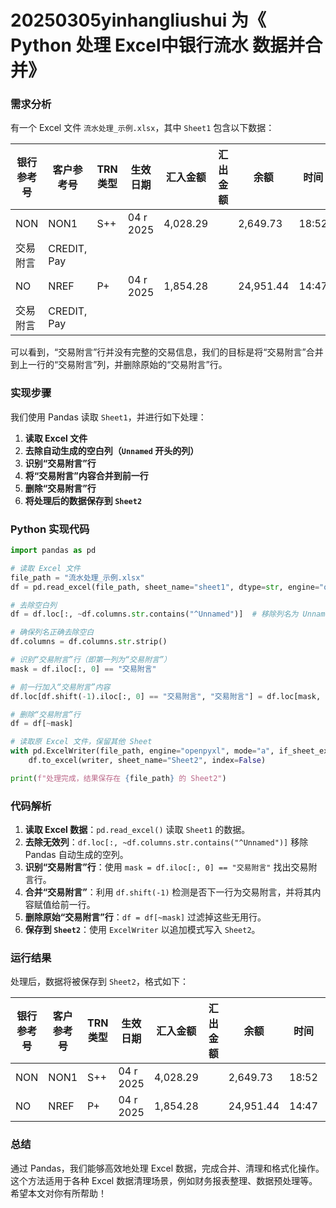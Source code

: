 # 20250305yinhangliushui 为《  Python 处理 Excel中银行流水 数据并合并》






### **需求分析**
有一个 Excel 文件 `流水处理_示例.xlsx`，其中 `Sheet1` 包含以下数据：

| 银行参考号 | 客户参考号 | TRN 类型 | 生效日期 | 汇入金额 | 汇出金额 | 余额 | 时间 | 过账日期 |
|-----------|-----------|---------|---------|---------|---------|------|------|------|
| NON       | NON1      | S++     | 04 r 2025 | 4,028.29 |         | 2,649.73 | 18:52 | 04 r 2025 |
| 交易附言  | CREDIT, Pay |         |         |         |         |       |      |      |
| NO        | NREF      | P+      | 04 r 2025 | 1,854.28 |         | 24,951.44 | 14:47 | 04 r 2025 |
| 交易附言  | CREDIT, Pay |         |         |         |         |       |      |      |

可以看到，“交易附言”行并没有完整的交易信息，我们的目标是将“交易附言”合并到上一行的“交易附言”列，并删除原始的“交易附言”行。

### **实现步骤**
我们使用 Pandas 读取 `Sheet1`，并进行如下处理：

1. **读取 Excel 文件**
2. **去除自动生成的空白列（`Unnamed` 开头的列）**
3. **识别“交易附言”行**
4. **将“交易附言”内容合并到前一行**
5. **删除“交易附言”行**
6. **将处理后的数据保存到 `Sheet2`**

### **Python 实现代码**
```python
import pandas as pd

# 读取 Excel 文件
file_path = "流水处理_示例.xlsx"
df = pd.read_excel(file_path, sheet_name="sheet1", dtype=str, engine="openpyxl")

# 去除空白列
df = df.loc[:, ~df.columns.str.contains("^Unnamed")]  # 移除列名为 Unnamed 的列

# 确保列名正确去除空白
df.columns = df.columns.str.strip()

# 识别“交易附言”行（即第一列为“交易附言”）
mask = df.iloc[:, 0] == "交易附言"

# 前一行加入“交易附言”内容
df.loc[df.shift(-1).iloc[:, 0] == "交易附言", "交易附言"] = df.loc[mask, df.columns[1]].values

# 删除“交易附言”行
df = df[~mask]

# 读取原 Excel 文件，保留其他 Sheet
with pd.ExcelWriter(file_path, engine="openpyxl", mode="a", if_sheet_exists="replace") as writer:
    df.to_excel(writer, sheet_name="Sheet2", index=False)

print(f"处理完成，结果保存在 {file_path} 的 Sheet2")
```

### **代码解析**
1. **读取 Excel 数据**：`pd.read_excel()` 读取 `Sheet1` 的数据。
2. **去除无效列**：`df.loc[:, ~df.columns.str.contains("^Unnamed")]` 移除 Pandas 自动生成的空列。
3. **识别“交易附言”行**：使用 `mask = df.iloc[:, 0] == "交易附言"` 找出交易附言行。
4. **合并“交易附言”**：利用 `df.shift(-1)` 检测是否下一行为交易附言，并将其内容赋值给前一行。
5. **删除原始“交易附言”行**：`df = df[~mask]` 过滤掉这些无用行。
6. **保存到 `Sheet2`**：使用 `ExcelWriter` 以追加模式写入 `Sheet2`。

### **运行结果**
处理后，数据将被保存到 `Sheet2`，格式如下：

| 银行参考号 | 客户参考号 | TRN 类型 | 生效日期 | 汇入金额 | 汇出金额 | 余额 | 时间 | 过账日期 | 交易附言 |
|-----------|-----------|---------|---------|---------|---------|------|------|------|----------|
| NON       | NON1      | S++     | 04 r 2025 | 4,028.29 |         | 2,649.73 | 18:52 | 04 r 2025 | CREDIT, Pay |
| NO        | NREF      | P+      | 04 r 2025 | 1,854.28 |         | 24,951.44 | 14:47 | 04 r 2025 | CREDIT, Pay |

### **总结**
通过 Pandas，我们能够高效地处理 Excel 数据，完成合并、清理和格式化操作。这个方法适用于各种 Excel 数据清理场景，例如财务报表整理、数据预处理等。希望本文对你有所帮助！
